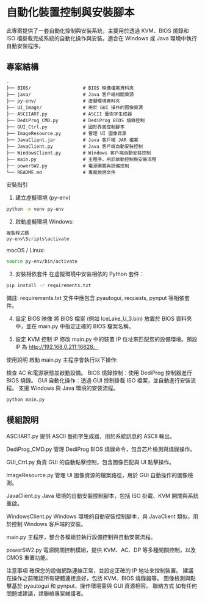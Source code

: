 ﻿# 自動化裝置控制與安裝腳本

此專案提供了一套自動化控制與安裝系統，主要用於透過 KVM、BIOS 燒錄和 ISO 檔掛載完成系統的自動化操作與安裝。適合在 Windows 或 Java 環境中執行自動安裝程序。

## 專案結構

```plaintext
.
├── BIOS/                   # BIOS 映像檔案資料夾
├── java/                   # Java 客戶端相關資源
├── py-env/                 # 虛擬環境資料夾
├── UI_image/               # 用於 GUI 操作的圖像資源
├── ASCIIART.py             # ASCII 藝術字生成器
├── DediProg_CMD.py         # DediProg BIOS 燒錄控制
├── GUI_Ctrl.py             # 圖形界面控制腳本
├── ImageResource.py        # 管理 UI 圖像資源
├── JavaClient.jar          # Java 客戶端 JAR 檔案
├── JavaClient.py           # Java 客戶端自動安裝控制
├── WindowsClient.py        # Windows 客戶端自動安裝控制
├── main.py                 # 主程序，用於啟動控制與安裝流程
├── powerSW2.py             # 電源開關與設備控制
└── README.md               # 專案說明文件
```
安裝指引
1. 建立虛擬環境 (py-env)

```bash
python -m venv py-env
```
2. 啟動虛擬環境
Windows:
```bash
複製程式碼
py-env\Scripts\activate
```
macOS / Linux:
```bash
source py-env/bin/activate
```
3. 安裝相依套件
在虛擬環境中安裝相依的 Python 套件：

```bash
pip install -r requirements.txt
```
備註: requirements.txt 文件中應包含 pyautogui, requests, pynput 等相依套件。

4. 設定 BIOS 映像
將 BIOS 檔案 (例如 IceLake_U_3.bin) 放置於 BIOS 資料夾中，並在 main.py 中指定正確的 BIOS 檔案名稱。

5. 設定 KVM 控制 IP
修改 main.py 中的裝置 IP 位址來匹配您的設備環境。預設 IP 為 http://192.168.0.211:16628。

使用說明
啟動 main.py 主程序會執行以下操作:

檢查 AC 和電源狀態並啟動設備。
BIOS 燒錄控制：使用 DediProg 控制器進行 BIOS 燒錄。
GUI 自動化操作：透過 GUI 控制掛載 ISO 檔案，並自動進行安裝流程。
支援 Windows 與 Java 環境的安裝流程。
```bash
python main.py
```
## 模組說明
ASCIIART.py
提供 ASCII 藝術字生成器，用於系統訊息的 ASCII 輸出。

DediProg_CMD.py
管理 DediProg BIOS 燒錄命令，包含芯片檢測與燒錄操作。

GUI_Ctrl.py
負責 GUI 的自動點擊控制，包含圖像匹配與 UI 點擊操作。

ImageResource.py
管理 UI 圖像資源的檔案路徑，用於 GUI 自動操作的圖像檢測。

JavaClient.py
Java 環境的自動安裝控制腳本，包括 ISO 掛載、KVM 開關與系統重啟。

WindowsClient.py
Windows 環境的自動安裝控制腳本，與 JavaClient 類似，用於控制 Windows 客戶端的安裝。

main.py
主程序，整合各模組並執行設備控制與自動安裝流程。

powerSW2.py
電源開關控制模組，提供 KVM、AC、DP 等多種開關控制，以及 CMOS 重置功能。

注意事項
確保您的設備網路連線正常，並設定正確的 IP 地址來控制裝置。
建議在操作之前確認所有硬體連接良好，包括 KVM、BIOS 燒錄器等。
圖像檢測與點擊基於 pyautogui 和 pynput，操作環境需與 GUI 資源相容。
聯絡方式
如有任何問題或建議，請聯絡專案維護者。
